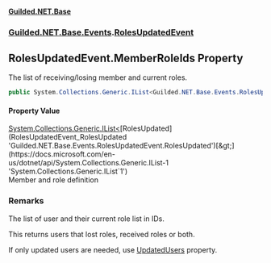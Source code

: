 
#### [Guilded.NET.Base](Guilded_NET_Base 'Guilded.NET.Base')
### [Guilded.NET.Base.Events](Guilded_NET_Base#Guilded_NET_Base_Events 'Guilded.NET.Base.Events').[RolesUpdatedEvent](RolesUpdatedEvent 'Guilded.NET.Base.Events.RolesUpdatedEvent')
## RolesUpdatedEvent.MemberRoleIds Property

The list of receiving/losing member and current roles.
```csharp
public System.Collections.Generic.IList<Guilded.NET.Base.Events.RolesUpdatedEvent.RolesUpdated> MemberRoleIds { get; set; }
```


#### Property Value
[System.Collections.Generic.IList&lt;](https://docs.microsoft.com/en-us/dotnet/api/System.Collections.Generic.IList-1 'System.Collections.Generic.IList`1')[RolesUpdated](RolesUpdatedEvent_RolesUpdated 'Guilded.NET.Base.Events.RolesUpdatedEvent.RolesUpdated')[&gt;](https://docs.microsoft.com/en-us/dotnet/api/System.Collections.Generic.IList-1 'System.Collections.Generic.IList`1')  
Member and role definition

### Remarks
  
The list of user and their current role list in IDs.  
  
This returns users that lost roles, received roles or both.  
  
If only updated users are needed, use [UpdatedUsers](RolesUpdatedEvent_UpdatedUsers 'Guilded.NET.Base.Events.RolesUpdatedEvent.UpdatedUsers') property.